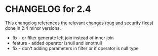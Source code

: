 CHANGELOG for 2.4
=================

This changelog references the relevant changes (bug and security fixes) done
in 2.4 minor versions.

 - fix - or filter generate left join instead of inner join  
 - feature - added operator isnull and isnotnull
 - fix - don't adding parameters in filter or if operator is null type